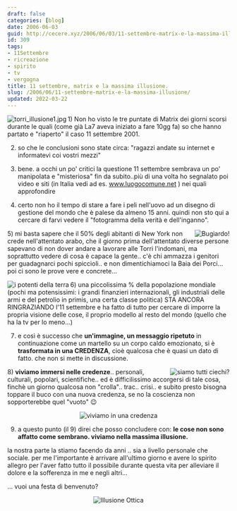 ```yaml
---
draft: false
categories: [blog]
date: 2006-06-03
guid: http://cecere.xyz/2006/06/03/11-settembre-matrix-e-la-massima-illusione/
id: 309
tags:
- 11Settembre
- ricreazione
- spirito
- tv
- vergogna
title: 11 settembre, matrix e la massima illusione.
slug: /2006/06/11-settembre-matrix-e-la-massima-illusione/
updated: 2022-03-22
---
```


<img align="left" alt="torri_illusione1.jpg" id="image306" title="torri_illusione1.jpg" src="http://cecere.xyz/wp-content/uploads/sites/3/2006/06/torri_illusione1.jpg" />1) Non ho visto le tre puntate di Matrix dei giorni scorsi durante le quali (come già La7 aveva iniziato a fare 10gg fa) so che hanno partato e "riaperto" il caso 11 settembre 2001.

2) so che le conclusioni sono state circa: "ragazzi andate su internet e informatevi coi vostri mezzi"

3) bene. a occhi un po' critici la questione 11 settembre sembrava un po' manipolata e "misteriosa" fin da subito..più di una volta ho segnalato poi video e siti (in Italia vedi ad es. <a target="_blank" href="http://cecere.xyz/www.luogocomune.net">www.luogocomune.net</a> ) nei quali approfondire

4) certo non ho il tempo di stare a fare i peli nell'uovo ad un disegno di gestione del mondo che è palese da almeno 15 anni. quindi non sto qui a cercare di farvi vedere il "fotogramma della verità e dell'inganno".

<img align="right" alt="Bugiardo!" id="image313" title="Bugiardo!" src="http://cecere.xyz/wp-content/uploads/sites/3/2006/06/bugiardo.jpg" />5) mi basta sapere che il 50% degli abitanti di New York non crede nell'attentato arabo, che il giorno prima dell'attentato diverse persone sapevano di non dover andare a lavorare alle Torri l'indomani, ma soprattutto vedere di cosa è capace la gente.. c'è chi ammazza i genitori per guadagnarci pochi spiccioli.. e non dimentichiamoci la Baia dei Porci… poi ci sono le prove vere e concrete…
  
 <img align="left" title="i potenti della terra" id="image312" alt="i potenti della terra" src="http://cecere.xyz/wp-content/uploads/sites/3/2006/06/potenti_della_terra.jpg" />6) una piccolissima % della popolazione mondiale (pochi ma potensissimi: i grandi finanzieri internazionali, gli industriali delle armi e del petrolio in primis, una certa classe politica) STA ANCORA RINGRAZIANDO l'11 settembre e ha fatto di tutto per cercare di imporre la propria visione delle cose, il proprio modello al resto del mondo (quello che ha la tv per lo meno…)

7) e così è successo che **un'immagine, un messaggio ripetuto** in continuazione come un martello su un corpo caldo emozionato, si è **trasformata in una CREDENZA**, cioè qualcosa che è quasi un dato di fatto. che non si mette in discussione.

<img align="right" alt="siamo tutti ciechi?" id="image314" title="siamo tutti ciechi?" src="http://cecere.xyz/wp-content/uploads/sites/3/2006/06/siamo_tutti_ciechi.jpg" />8) **viviamo immersi nelle credenze**.. personali, culturali, popolari, scientifiche.. ed è difficilissimo accorgersi di tale cosa, finchè un giorno qualcosa non "crolla".. trac.. crisi.. e subito presto bisogna toppare il buco con una nuova credenza, se no la coscienza non sopporterebbe quel "vuoto" 😉

<div style="text-align: center">
  <img alt="viviamo in una credenza" id="image308" src="http://cecere.xyz/wp-content/uploads/sites/3/2006/06/credenza_in_cui_viviamo.jpg" />
</div>

9) a questo punto (il 9) direi che posso concludere con: **le cose non sono affatto come sembrano. viviamo nella massima illusione.**
  
la nostra parte la stiamo facendo da anni .. sia a livello personale che sociale. per me l'importante è arrivare all'ultimo giorno e avere lo spirito allegro per l'aver fatto tutto il possibile durante questa vita per alleviare il dolore e la sofferenza in me e negli altri…
  
… vuoi una festa di benvenuto?

<div style="text-align: center">
  <img alt="Illusione Ottica" id="image307" src="http://cecere.xyz/wp-content/uploads/sites/3/2006/06/illusione_ottica.gif" />
</div>